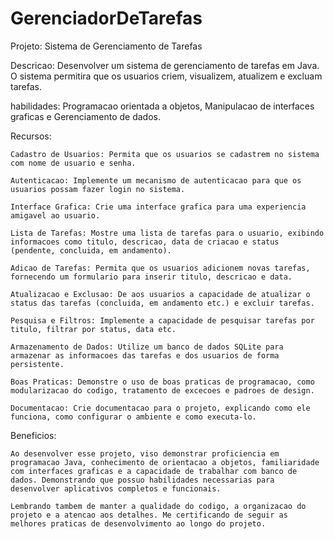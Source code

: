 # GerenciadorDeTarefas

Projeto: 
    Sistema de Gerenciamento de Tarefas

Descricao: 
    Desenvolver um sistema de gerenciamento de tarefas em Java. O sistema permitira que os usuarios criem, visualizem, atualizem e excluam tarefas.

habilidades:
    Programacao orientada a objetos, Manipulacao de interfaces graficas e Gerenciamento de dados.

Recursos:

    Cadastro de Usuarios: Permita que os usuarios se cadastrem no sistema com nome de usuario e senha.

    Autenticacao: Implemente um mecanismo de autenticacao para que os usuarios possam fazer login no sistema.

    Interface Grafica: Crie uma interface grafica para uma experiencia amigavel ao usuario.

    Lista de Tarefas: Mostre uma lista de tarefas para o usuario, exibindo informacoes como titulo, descricao, data de criacao e status (pendente, concluida, em andamento).

    Adicao de Tarefas: Permita que os usuarios adicionem novas tarefas, fornecendo um formulario para inserir titulo, descricao e data.

    Atualizacao e Exclusao: De aos usuarios a capacidade de atualizar o status das tarefas (concluida, em andamento etc.) e excluir tarefas.

    Pesquisa e Filtros: Implemente a capacidade de pesquisar tarefas por titulo, filtrar por status, data etc.

    Armazenamento de Dados: Utilize um banco de dados SQLite para armazenar as informacoes das tarefas e dos usuarios de forma persistente.

    Boas Praticas: Demonstre o uso de boas praticas de programacao, como modularizacao do codigo, tratamento de excecoes e padroes de design.

    Documentacao: Crie documentacao para o projeto, explicando como ele funciona, como configurar o ambiente e como executa-lo.

Beneficios:

    Ao desenvolver esse projeto, viso demonstrar proficiencia em programacao Java, conhecimento de orientacao a objetos, familiaridade com interfaces graficas e a capacidade de trabalhar com banco de dados. Demonstrando que possuo habilidades necessarias para desenvolver aplicativos completos e funcionais.

    Lembrando tambem de manter a qualidade do codigo, a organizacao do projeto e a atencao aos detalhes. Me certificando de seguir as melhores praticas de desenvolvimento ao longo do projeto.
